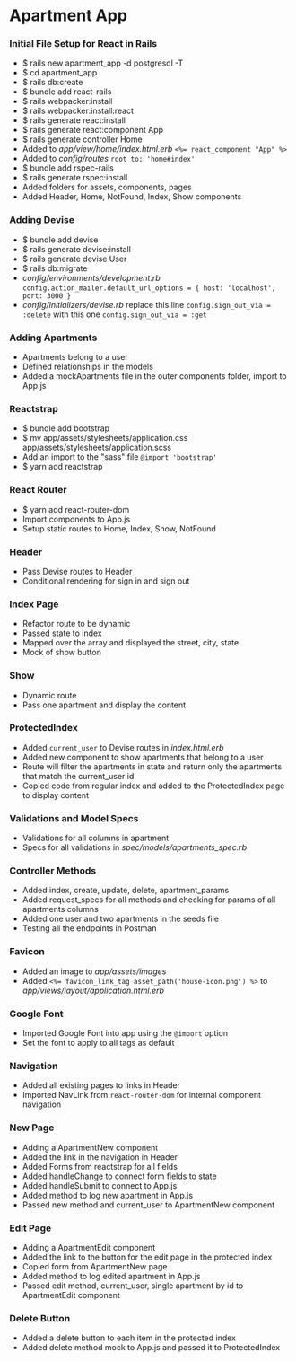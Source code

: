 # Apartment App

### Initial File Setup for React in Rails
- $ rails new apartment_app -d postgresql -T
- $ cd apartment_app
- $ rails db:create
- $ bundle add react-rails
- $ rails webpacker:install
- $ rails webpacker:install:react
- $ rails generate react:install
- $ rails generate react:component App
- $ rails generate controller Home
- Added to *app/view/home/index.html.erb* `<%= react_component "App" %>`
- Added to *config/routes* `root to: 'home#index'`
- $ bundle add rspec-rails
- $ rails generate rspec:install
- Added folders for assets, components, pages
- Added Header, Home, NotFound, Index, Show components

### Adding Devise
- $ bundle add devise
- $ rails generate devise:install
- $ rails generate devise User
- $ rails db:migrate
- *config/environments/development.rb* `config.action_mailer.default_url_options = { host: 'localhost', port: 3000 }`
- *config/initializers/devise.rb* replace this line `config.sign_out_via = :delete` with this one `config.sign_out_via = :get`

### Adding Apartments
- Apartments belong to a user
- Defined relationships in the models
- Added a mockApartments file in the outer components folder, import to App.js

### Reactstrap
- $ bundle add bootstrap
- $ mv app/assets/stylesheets/application.css app/assets/stylesheets/application.scss
- Add an import to the "sass" file `@import 'bootstrap'`
- $ yarn add reactstrap

### React Router
- $ yarn add react-router-dom
- Import components to App.js
- Setup static routes to Home, Index, Show, NotFound

### Header
- Pass Devise routes to Header
- Conditional rendering for sign in and sign out

### Index Page
- Refactor route to be dynamic
- Passed state to index
- Mapped over the array and displayed the street, city, state
- Mock of show button

### Show
- Dynamic route
- Pass one apartment and display the content

### ProtectedIndex
- Added `current_user` to Devise routes in *index.html.erb*
- Added new component to show apartments that belong to a user
- Route will filter the apartments in state and return only the apartments that match the current_user id
- Copied code from regular index and added to the ProtectedIndex page to display content

### Validations and Model Specs
- Validations for all columns in apartment
- Specs for all validations in *spec/models/apartments_spec.rb*

### Controller Methods
- Added index, create, update, delete, apartment_params
- Added request_specs for all methods and checking for params of all apartments columns
- Added one user and two apartments in the seeds file
- Testing all the endpoints in Postman

### Favicon
- Added an image to *app/assets/images*
- Added `<%= favicon_link_tag asset_path('house-icon.png') %>` to *app/views/layout/application.html.erb*

### Google Font
- Imported Google Font into app using the `@import` option
- Set the font to apply to all tags as default

### Navigation
- Added all existing pages to links in Header
- Imported NavLink from `react-router-dom` for internal component navigation

### New Page
- Adding a ApartmentNew component
- Added the link in the navigation in Header
- Added Forms from reactstrap for all fields
- Added handleChange to connect form fields to state
- Added handleSubmit to connect to App.js
- Added method to log new apartment in App.js
- Passed new method and current_user to ApartmentNew component

### Edit Page
- Adding a ApartmentEdit component
- Added the link to the button for the edit page in the protected index
- Copied form from ApartmentNew page
- Added method to log edited apartment in App.js
- Passed edit method, current_user, single apartment by id to ApartmentEdit component

### Delete Button
- Added a delete button to each item in the protected index
- Added delete method mock to App.js and passed it to ProtectedIndex
